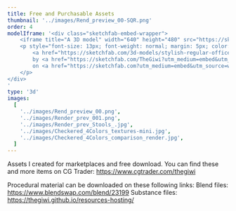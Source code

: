 ```yaml
---
title: Free and Purchasable Assets
thumbnail: '../images/Rend_preview_00-SQR.png'
order: 4
modelIframe: '<div class="sketchfab-embed-wrapper">
    <iframe title="A 3D model" width="640" height="480" src="https://sketchfab.com/models/978bb53fb28647869253d2255eab8f2b/embed?autostart=1&amp;ui_controls=1&amp;ui_infos=1&amp;ui_inspector=1&amp;ui_stop=1&amp;ui_watermark=1&amp;ui_watermark_link=1" frameborder="0" allow="autoplay; fullscreen; vr" mozallowfullscreen="true" webkitallowfullscreen="true"></iframe>
    <p style="font-size: 13px; font-weight: normal; margin: 5px; color: #4A4A4A;">
        <a href="https://sketchfab.com/3d-models/stylish-regular-office-chair-978bb53fb28647869253d2255eab8f2b?utm_medium=embed&utm_source=website&utm_campaign=share-popup" target="_blank" style="font-weight: bold; color: #1CAAD9;">Stylish Regular Office Chair</a>
        by <a href="https://sketchfab.com/TheGiwi?utm_medium=embed&utm_source=website&utm_campaign=share-popup" target="_blank" style="font-weight: bold; color: #1CAAD9;">TheGiwi</a>
        on <a href="https://sketchfab.com?utm_medium=embed&utm_source=website&utm_campaign=share-popup" target="_blank" style="font-weight: bold; color: #1CAAD9;">Sketchfab</a>
    </p>
</div>
'
type: '3d'
images:
  [
    '../images/Rend_preview_00.png',
    '../images/Render_prev_001.png',
    '../images/Render_prev_Stools_.jpg',
    '../images/Checkered_4Colors_textures-mini.jpg',
    '../images/Checkered_4Colors_comparison_render.jpg',
  ]
---
```


Assets I created for marketplaces and free download.
You can find these and more items on CG Trader:
https://www.cgtrader.com/thegiwi

Procedural material can be downloaded on these following links:
Blend files:
https://www.blendswap.com/blend/23199
Substance files:
https://thegiwi.github.io/resources-hosting/
